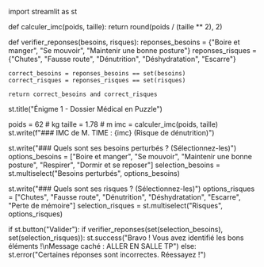import streamlit as st

def calculer_imc(poids, taille):
    return round(poids / (taille ** 2), 2)

def verifier_reponses(besoins, risques):
    reponses_besoins = {"Boire et manger", "Se mouvoir", "Maintenir une bonne posture"}
    reponses_risques = {"Chutes", "Fausse route", "Dénutrition", "Déshydratation", "Escarre"}
    
    correct_besoins = reponses_besoins == set(besoins)
    correct_risques = reponses_risques == set(risques)
    
    return correct_besoins and correct_risques

st.title("Énigme 1 - Dossier Médical en Puzzle")

poids = 62  # kg
taille = 1.78  # m
imc = calculer_imc(poids, taille)
st.write(f"### IMC de M. TIME : {imc} (Risque de dénutrition)")

st.write("### Quels sont ses besoins perturbés ? (Sélectionnez-les)")
options_besoins = ["Boire et manger", "Se mouvoir", "Maintenir une bonne posture", "Respirer", "Dormir et se reposer"]
selection_besoins = st.multiselect("Besoins perturbés", options_besoins)

st.write("### Quels sont ses risques ? (Sélectionnez-les)")
options_risques = ["Chutes", "Fausse route", "Dénutrition", "Déshydratation", "Escarre", "Perte de mémoire"]
selection_risques = st.multiselect("Risques", options_risques)

if st.button("Valider"):
    if verifier_reponses(set(selection_besoins), set(selection_risques)):
        st.success("Bravo ! Vous avez identifié les bons éléments !\nMessage caché : ALLER EN SALLE TP")
    else:
        st.error("Certaines réponses sont incorrectes. Réessayez !")
